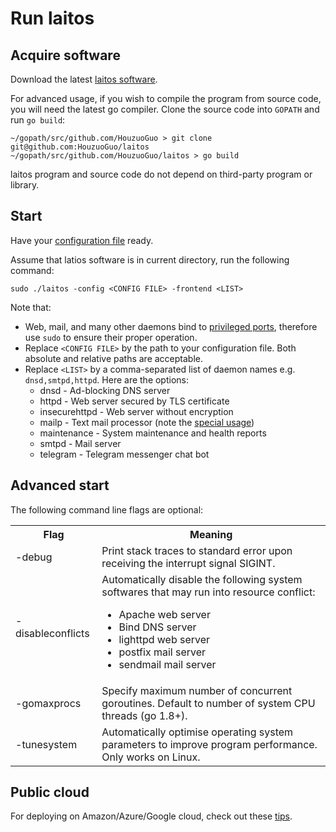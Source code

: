 # Run laitos

## Acquire software

Download the latest [laitos software](https://github.com/HouzuoGuo/laitos/releases).

For advanced usage, if you wish to compile the program from source code, you will need the latest go compiler.
Clone the source code into `GOPATH` and run `go build`:

    ~/gopath/src/github.com/HouzuoGuo > git clone git@github.com:HouzuoGuo/laitos
    ~/gopath/src/github.com/HouzuoGuo/laitos > go build

laitos program and source code do not depend on third-party program or library.

## Start

Have your [configuration file](https://github.com/HouzuoGuo/laitos/wiki/Configuration) ready.

Assume that latios software is in current directory, run the following command:

    sudo ./laitos -config <CONFIG FILE> -frontend <LIST>

Note that:
- Web, mail, and many other daemons bind to [privileged ports](https://www.w3.org/Daemon/User/Installation/PrivilegedPorts.html), therefore use `sudo` to ensure their proper operation.
- Replace `<CONFIG FILE>` by the path to your configuration file. Both absolute and relative paths are acceptable.
- Replace `<LIST>` by a comma-separated list of daemon names e.g. `dnsd,smtpd,httpd`. Here are the options:
  * dnsd - Ad-blocking DNS server
  * httpd - Web server secured by TLS certificate
  * insecurehttpd - Web server without encryption
  * mailp - Text mail processor (note the [special usage](https://github.com/HouzuoGuo/laitos/wiki/Text-mail-processor))
  * maintenance - System maintenance and health reports
  * smtpd - Mail server
  * telegram - Telegram messenger chat bot

## Advanced start

The following command line flags are optional:
<table>
<tr>
    <th>Flag</th>
    <th>Meaning</th>
</tr>
<tr>
    <td>-debug</td>
    <td>Print stack traces to standard error upon receiving the interrupt signal SIGINT.</td>
</tr>
<tr>
    <td>-disableconflicts</td>
    <td>
        Automatically disable the following system softwares that may run into resource conflict:<br>
        <ul>
            <li>Apache web server</li>
            <li>Bind DNS server</li>
            <li>lighttpd web server</li>
            <li>postfix mail server</li>
            <li>sendmail mail server</li>
        </ul>
    </td>
</tr>
<tr>
    <td>-gomaxprocs</td>
    <td>Specify maximum number of concurrent goroutines. Default to number of system CPU threads (go 1.8+).</td>
</tr>
<tr>
    <td>-tunesystem</td>
    <td>Automatically optimise operating system parameters to improve program performance. Only works on Linux.</td>
</tr>
</table>

## Public cloud

For deploying on Amazon/Azure/Google cloud, check out these [tips](https://github.com/HouzuoGuo/laitos/wiki/Public-cloud).